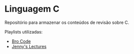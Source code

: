 # Linguagem C
Repositório para armazenar os conteúdos de revisão sobre C. <br>

Playlists utilizadas:
* [Bro Code](https://www.youtube.com/playlist?list=PLZPZq0r_RZOOzY_vR4zJM32SqsSInGMwe)
* [Jenny's Lectures](https://www.youtube.com/playlist?list=PLdo5W4Nhv31a8UcMN9-35ghv8qyFWD9_S)
